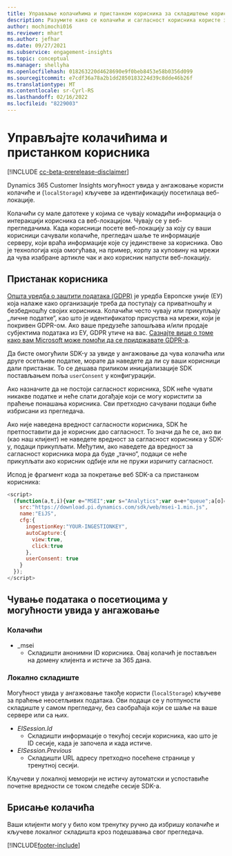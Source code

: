 ```yaml
---
title: Управљање колачићима и пристанком корисника за складиштење корисничких података у систему Dynamics 365 Customer Insights
description: Разумите како се колачићи и сагласност корисника користе за идентификацију посетилаца веб-странице.
author: mochimochi016
ms.reviewer: mhart
ms.author: jefhar
ms.date: 09/27/2021
ms.subservice: engagement-insights
ms.topic: conceptual
ms.manager: shellyha
ms.openlocfilehash: 018263220d4628690e9f0beb8453e58b0356d099
ms.sourcegitcommit: e7cdf36a78a2b1dd2850183224d39c8dde46b26f
ms.translationtype: MT
ms.contentlocale: sr-Cyrl-RS
ms.lasthandoff: 02/16/2022
ms.locfileid: "8229003"
---
```

# <a name="manage-cookies-and-user-consent"></a>Управљајте колачићима и пристанком корисника

[!INCLUDE [cc-beta-prerelease-disclaimer](includes/cc-beta-prerelease-disclaimer.md)]

Dynamics 365 Customer Insights могућност увида у ангажовање користи колачиће и (`localStorage`) кључеве за идентификацију посетилаца веб-локације.

Колачићи су мале датотеке у којима се чувају комадићи информација о интеракцији корисника са веб-локацијом. Чувају се у веб-прегледачима. Када корисници посете веб-локацију за коју су ваши корисници сачували колачиће, прегледач шаље те информације серверу, који враћа информације које су јединствене за корисника. Ово је технологија која омогућава, на пример, корпу за куповину на мрежи да чува изабране артикле чак и ако корисник напусти веб-локацију.

## <a name="user-consent"></a>Пристанак корисника

[Општа уредба о заштити података (GDPR)](/dynamics365/get-started/gdpr/) је уредба Европске уније (ЕУ) која налаже како организације треба да поступају са приватношћу и безбедношћу својих корисника. Колачићи често чувају или прикупљају „личне податке“, као што је идентификатор присуства на мрежи, који је покривен GDPR-ом. Ако ваше предузеће запошљава и/или продаје субјектима података из ЕУ, GDPR утиче на вас. [Сазнајте више о томе како вам Microsoft може помоћи да се придржавате GDPR-а](https://www.microsoft.com/trust-center/privacy/gdpr-faqs).

Да бисте омогућили SDK-у за увиде у ангажовање да чува колачића или друге осетљиве податке, морате да наведете да ли су ваши корисници дали пристанак. То се дешава приликом иницијализације SDK постављањем поља `userConsent` у конфигурацији.

Ако назначите да не постоји сагласност корисника, SDK неће чувати никакве податке и неће слати догађаје који се могу користити за праћење понашања корисника. Сви претходно сачувани подаци биће избрисани из прегледача.

Ако није наведена вредност сагласности корисника, SDK ће претпоставити да је корисник дао сагласност. То значи да ће се, ако ви (као наш клијент) не наведете вредност за сагласност корисника у SDK-у, подаци прикупљати. Међутим, ако наведете да вредност за сагласност корисника мора да буде „тачно“, подаци се неће прикупљати ако корисник одбије или не пружи изричиту сагласност.

Испод је фрагмент кода за покретање веб SDK-а са пристанком корисника:
```js
<script>
  (function(a,t,i){var e="MSEI";var s="Analytics";var o=e+"queue";a[o]=a[o]||[];var r=a[e]||function(n){var t={};t[s]={};function e(e){while(e.length){var r=e.pop();t[s][r]=function(e){return function(){a[o].push([e,n,arguments])}}(r)}}var r="track";var i="set";e([r+"Event",r+"View",r+"Action",i+"Property",i+"User","initialize","teardown"]);return t}(i.name);var n=i.name;if(!a[e]){a[n]=r[s];a[o].push(["new",n]);setTimeout(function(){var e="script";var r=t.createElement(e);r.async=1;r.src=i.src;var n=t.getElementsByTagName(e)[0];n.parentNode.insertBefore(r,n)},1)}else{a[n]=new r[s]}if(i.user){a[n].setUser(i.user)}if(i.props){for(var c in i.props){a[n].setProperty(c,i.props[c])}}a[n].initialize(i.cfg)})(window,document,{
    src:"https://download.pi.dynamics.com/sdk/web/msei-1.min.js",
    name:"EiJS",
    cfg:{
      ingestionKey:"YOUR-INGESTIONKEY",
      autoCapture:{
        view:true,
        click:true
      },
      userConsent: true
    }
  });
</script>
```

## <a name="visitor-data-storage-in-engagement-insights-capability"></a>Чување података о посетиоцима у могућности увида у ангажовање

### <a name="cookies"></a>Колачићи

- _msei
    - Складишти анонимни ID корисника. Овај колачић је постављен на домену клијента и истиче за 365 дана.

### <a name="local-storage"></a>Локално складиште

Могућност увида у ангажовање такође користи (`localStorage`) кључеве за праћење неосетљивих података. Ови подаци се у потпуности складиште у самом прегледачу, без саобраћаја који се шаље на ваше сервере или са њих.

- *EISession.Id*
    - Складишти информације о текућој сесији корисника, као што је ID сесије, када је започела и када истиче.
- *EISession.Previous*
    - Складишти URL адресу претходно посећене странице у тренутној сесији.

Кључеви у локалној меморији не истичу аутоматски и успоставиће почетне вредности се током следеће сесије SDK-а.

## <a name="deleting-cookies"></a>Брисање колачића

Ваши клијенти могу у било ком тренутку ручно да избришу колачиће и кључеве локалног складишта кроз подешавања свог прегледача.


[!INCLUDE[footer-include](../includes/footer-banner.md)]

